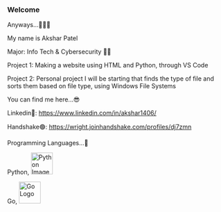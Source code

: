 ### Welcome
Anyways...🫡🫡🫡

My name is Akshar Patel

Major: Info Tech & Cybersecurity 👾👾

Project 1: Making a website using HTML and Python, through VS Code 

Project 2: Personal project I will be starting that finds the type of file and sorts them based on file type, using Windows File Systems 

You can find me here...😎

Linkedin🔵: https://www.linkedin.com/in/akshar1406/

Handshake🟢: https://wright.joinhandshake.com/profiles/dj7zmn

Programming Languages...💨

Python, 
<img src="https://github.com/user-attachments/assets/dd6940bd-049a-4adb-968a-e5eb49d32a1b" alt="Python Image" width="50" height="50">

Go, 
<img src="https://github.com/user-attachments/assets/ef0c2854-d235-46c3-90e7-bc401ba4c2ea" alt="Go Logo" width="50" height="50">

